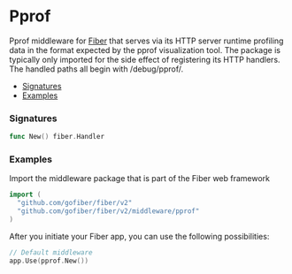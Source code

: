 # Pprof
Pprof middleware for [Fiber](https://github.com/gofiber/fiber) that serves via its HTTP server runtime profiling data in the format expected by the pprof visualization tool. The package is typically only imported for the side effect of registering its HTTP handlers. The handled paths all begin with /debug/pprof/.

- [Signatures](#signatures)
- [Examples](#examples)

### Signatures
```go
func New() fiber.Handler
```

### Examples
Import the middleware package that is part of the Fiber web framework
```go
import (
  "github.com/gofiber/fiber/v2"
  "github.com/gofiber/fiber/v2/middleware/pprof"
)
```

After you initiate your Fiber app, you can use the following possibilities:
```go
// Default middleware
app.Use(pprof.New())
```
